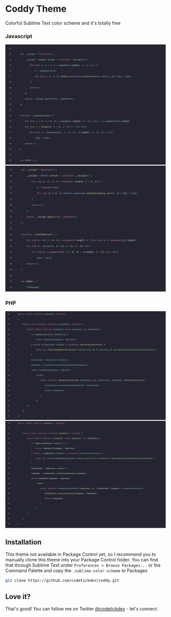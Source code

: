 # Coddy Theme
Colorful Sublime Text color scheme and it's totally free
### Javascript
![Rainbow JS](images/rainbow-js.png)
![Default JS](images/default-js.png)

### PHP
![Rainbow PHP](images/rainbow-php.png)
![Default PHP](images/default-php.png)

## Installation
This theme not available in Package Control yet, so I recommend you to manually clone this theme into your Package Control folder. You can find that through Sublime Text under `Preferences > Browse Packages...` or the Command Palette and copy the `.sublime-color-scheme` to Packages
```bash
git clone https://github.com/codetickdev/coddy.git
```
## Love it?
That's good! You can follow me on Twitter [@codetickdev](http://twitter.com/codetickdev) - let's connect.
